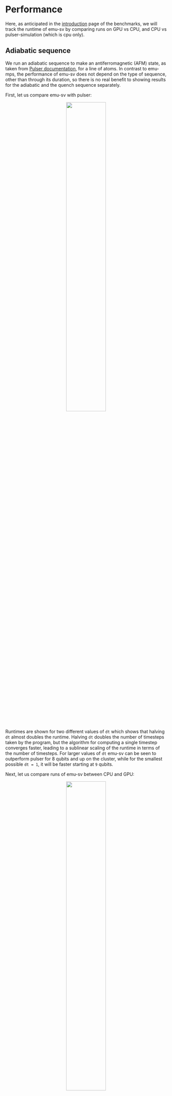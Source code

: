 # Performance

Here, as anticipated in the [introduction](../benchmarks/index.md) page of the benchmarks, we will track the runtime of emu-sv by comparing runs on GPU vs CPU, and CPU vs pulser-simulation (which is cpu only).

## Adiabatic sequence

We run an adiabatic sequence to make an antiferromagnetic (AFM) state, as taken from [Pulser documentation](https://pulser.readthedocs.io/en/stable/tutorials/afm_prep.html), for a line of atoms. In contrast to emu-mps, the performance of emu-sv does not depend on the type of sequence, other than through its duration, so there is no real benefit to showing results for the adiabatic and the quench sequence separately.

First, let us compare emu-sv with pulser:

<div style="text-align:center;">
<img src="../benchmark_plots/emu_sv_pulser_runtimes.png"  width="49.7%">
</div>


Runtimes are shown for two different values of `dt` which shows that halving `dt` almost doubles the runtime. Halving `dt` doubles the number of timesteps taken by the program, but the algorithm for computing a single timestep converges faster, leading to a sublinear scaling of the runtime in terms of the number of timesteps. For larger values of `dt` emu-sv can be seen to outperform pulser for 8 qubits and up on the cluster, while for the smallest possible `dt = 1`, it will be faster starting at `9` qubits.

Next, let us compare runs of emu-sv between CPU and GPU:

<div style="text-align:center;">
<img src="../benchmark_plots/emu_sv_runtimes.png"  width="49.7%">
</div>

There is a marginal runtime difference between CPU and GPU for smaller qubit numbers, which is mostly coincidental, since neither hardware is saturated with computations yet, and exponential scaling of the runtime has not yet set in. When comparing the runtimes between 19 and 20 qubits, they can be seen to roughly double for both CPU and GPU, as expected by exponential scaling. This shows that for larger qubit numbers, the GPU is about 4 times faster than CPU. Contrast this with the benchmarks of emu-mps, which show a relative factor of about 20 for larger bond-dimensions, a number much closer to the theoretical ratio of computational power. This suggests there are improvements to be made in the performance of emu-sv on gpu at least.
